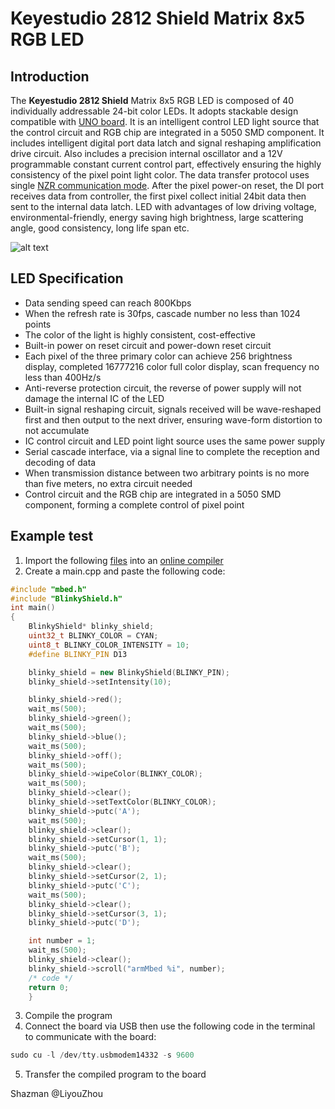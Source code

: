 
# Keyestudio 2812 Shield Matrix 8x5 RGB LED
## Introduction 
The **Keyestudio 2812 Shield** Matrix 8x5 RGB LED is composed of 40 individually addressable 24-bit color LEDs. It adopts stackable design compatible with [UNO board](https://store.arduino.cc/usa/arduino-uno-rev3). It is an intelligent control LED light source that the control circuit and RGB chip are integrated in a 5050 SMD component. It includes intelligent digital port data latch and signal reshaping amplification drive circuit. Also includes a precision internal oscillator and a 12V programmable constant current control part, effectively ensuring the highly consistency of the pixel point light color.
The data transfer protocol uses single [NZR communication mode](https://en.wikipedia.org/wiki/Non-return-to-zero). After the pixel 
power-on reset, the DI port receives data from controller, the first pixel collect initial 24bit data then sent to the internal data latch.
LED with advantages of low driving voltage, environmental-friendly, energy saving high brightness, large scattering angle, good consistency, long life span etc.

![alt text](https://cdn-shop.adafruit.com/1200x900/1430-00.jpg)

## LED Specification 
- Data sending speed can reach 800Kbps
- When the refresh rate is 30fps, cascade number no less than 1024 points
- The color of the light is highly consistent, cost-effective
- Built-in power on reset circuit and power-down reset circuit
-  Each pixel of the three primary color can achieve 256 brightness display, completed 16777216 color full color display, scan frequency no less than 400Hz/s
- Anti-reverse protection circuit, the reverse of power supply will not damage the internal IC of the LED
- Built-in signal reshaping circuit, signals received will be wave-reshaped first and then output to the next driver, ensuring wave-form distortion to not accumulate
- IC control circuit and LED point light source uses the same power supply
- Serial cascade interface, via a signal line to complete the reception and decoding of data 
- When transmission distance between two arbitrary points is no more than five meters, no extra circuit needed
- Control circuit and the RGB chip are integrated in a 5050 SMD component, forming a complete control of pixel point

## Example test
1. Import the following [files](https://github.com/ARMmbed/blinky-shield) into an [online compiler](https://os.mbed.com/compiler/) 
2. Create a main.cpp and paste the following code:

```cpp
#include "mbed.h"
#include "BlinkyShield.h"
int main()
{
    BlinkyShield* blinky_shield;
    uint32_t BLINKY_COLOR = CYAN;
    uint8_t BLINKY_COLOR_INTENSITY = 10;
    #define BLINKY_PIN D13

    blinky_shield = new BlinkyShield(BLINKY_PIN);
    blinky_shield->setIntensity(10);

    blinky_shield->red();
    wait_ms(500);
    blinky_shield->green();
    wait_ms(500);
    blinky_shield->blue();
    wait_ms(500);
    blinky_shield->off();
    wait_ms(500);
    blinky_shield->wipeColor(BLINKY_COLOR);
    wait_ms(500);
    blinky_shield->clear();
    blinky_shield->setTextColor(BLINKY_COLOR);
    blinky_shield->putc('A');
    wait_ms(500);
    blinky_shield->clear();
    blinky_shield->setCursor(1, 1);
    blinky_shield->putc('B');
    wait_ms(500);
    blinky_shield->clear();
    blinky_shield->setCursor(2, 1);
    blinky_shield->putc('C');
    wait_ms(500);
    blinky_shield->clear();
    blinky_shield->setCursor(3, 1);
    blinky_shield->putc('D');

    int number = 1;
    wait_ms(500);
    blinky_shield->clear();
    blinky_shield->scroll("armMbed %i", number);
    /* code */
    return 0; 
    }

```
3. Compile the program
4. Connect the board via USB then use the following code in the terminal to communicate with the board:
```cpp
sudo cu -l /dev/tty.usbmodem14332 -s 9600
```
5. Transfer the compiled program to the board






Shazman
@LiyouZhou
